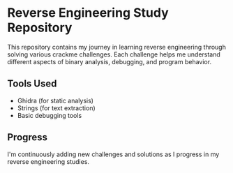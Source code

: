 # Reverse Engineering Study Repository

This repository contains my journey in learning reverse engineering through solving various crackme challenges. Each challenge helps me understand different aspects of binary analysis, debugging, and program behavior.


## Tools Used
- Ghidra (for static analysis)
- Strings (for text extraction)
- Basic debugging tools

## Progress
I'm continuously adding new challenges and solutions as I progress in my reverse engineering studies. 